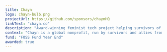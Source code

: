 ```yaml
---
title: Chayn
logo: chayn-bulb.png
projectUrl: https://github.com/sponsors/chaynHQ
linkText: "chayn.co"
description: "Award-winning feminist tech project helping survivors of abuse get the information & support they need. Open-source. Volunteer-run. 'Design with, not for."
context: "Chayn is a global nonprofit, run by survivors and allies from around the world, creating resources to inform and support the healing of survivors of gender-based violence. We create open source online resources and services for survivors of abuse that are trauma-informed, intersectional, multi-lingual and feminist."
fund: "FOSS Fund Year End"
awarded: true
---
```

